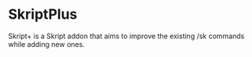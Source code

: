 # SkriptPlus
Skript+ is a Skript addon that aims to improve the existing /sk commands while adding new ones.
